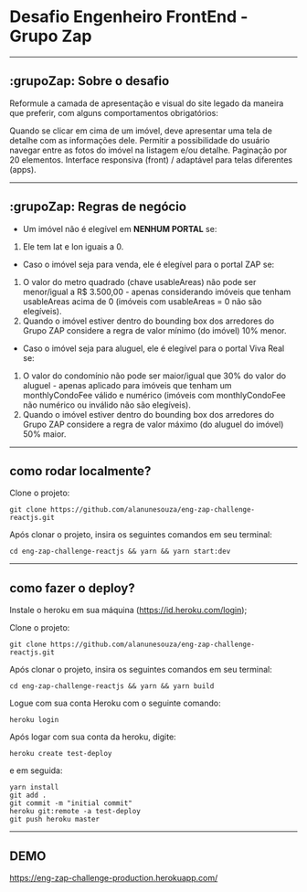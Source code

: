 # Desafio Engenheiro FrontEnd - Grupo Zap

<hr>

## :grupoZap: Sobre o desafio

Reformule a camada de apresentação e visual do site legado da maneira que preferir, com alguns comportamentos obrigatórios:

Quando se clicar em cima de um imóvel, deve apresentar uma tela de detalhe com as informações dele.
Permitir a possibilidade do usuário navegar entre as fotos do imóvel na listagem e/ou detalhe.
Paginação por 20 elementos.
Interface responsiva (front) / adaptável para telas diferentes (apps).

<hr>

## :grupoZap: Regras de negócio

- Um imóvel não é elegível em **NENHUM PORTAL** se:

1. Ele tem lat e lon iguais a 0.

- Caso o imóvel seja para venda, ele é elegível para o portal ZAP se:

1. O valor do metro quadrado (chave usableAreas) não pode ser menor/igual a R\$ 3.500,00 - apenas considerando imóveis que tenham usableAreas acima de 0 (imóveis com usableAreas = 0 não são elegíveis).
2. Quando o imóvel estiver dentro do bounding box dos arredores do Grupo ZAP considere a regra de valor mínimo (do imóvel) 10% menor.

- Caso o imóvel seja para aluguel, ele é elegível para o portal Viva Real se:

1. O valor do condomínio não pode ser maior/igual que 30% do valor do aluguel - apenas aplicado para imóveis que tenham um monthlyCondoFee válido e numérico (imóveis com monthlyCondoFee não numérico ou inválido não são elegíveis).
2. Quando o imóvel estiver dentro do bounding box dos arredores do Grupo ZAP considere a regra de valor máximo (do aluguel do imóvel) 50% maior.

<hr>

## como rodar localmente?

Clone o projeto:

```
git clone https://github.com/alanunesouza/eng-zap-challenge-reactjs.git
```

Após clonar o projeto, insira os seguintes comandos em seu terminal:

```
cd eng-zap-challenge-reactjs && yarn && yarn start:dev
```

<hr>

## como fazer o deploy?

Instale o heroku em sua máquina (https://id.heroku.com/login);

Clone o projeto:

```
git clone https://github.com/alanunesouza/eng-zap-challenge-reactjs.git
```

Após clonar o projeto, insira os seguintes comandos em seu terminal:

```
cd eng-zap-challenge-reactjs && yarn && yarn build
```

Logue com sua conta Heroku com o seguinte comando:

```
heroku login
```

Após logar com sua conta da heroku, digite:

```
heroku create test-deploy
```

e em seguida:

```
yarn install
git add .
git commit -m "initial commit"
heroku git:remote -a test-deploy
git push heroku master
```

<hr>

## DEMO

https://eng-zap-challenge-production.herokuapp.com/

